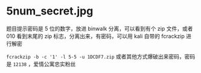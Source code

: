 # 5num_secret.jpg

题目提示密码是 5 位的数字，放进 binwalk 分离，可以看到有个 zip 文件，或者 010 看到末尾的 zip 标志，分离出来，有密码，可以用 kali 自带的 fcrackzip 进行解密

`fcrackzip -b -c '1' -l 5-5 -u 1DCDF7.zip` 或者其他方式爆破出来密码，密码是 `12138` ，爱情公寓忠实粉丝